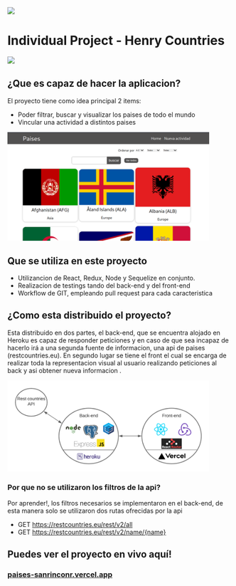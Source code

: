 <p align='left'>
    <img src='https://static.wixstatic.com/media/85087f_0d84cbeaeb824fca8f7ff18d7c9eaafd~mv2.png/v1/fill/w_160,h_30,al_c,q_85,usm_0.66_1.00_0.01/Logo_completo_Color_1PNG.webp' </img>
</p>

# Individual Project - Henry Countries

<p align="left">
  <img height="200" src="./countries.png" />
</p>

## ¿Que es capaz de hacer la aplicacion?

El proyecto tiene como idea principal 2 items:
- Poder filtrar, buscar y visualizar los paises de todo el mundo
- Vincular una actividad a distintos paises

<img src="assets/landing.png" width="90%"  />

## Que se utiliza en este proyecto

- Utilizancion de React, Redux, Node y Sequelize en conjunto.
- Realizacion de testings tando del back-end y del front-end
- Workflow de GIT, empleando pull request para cada caracteristica

## ¿Como esta distribuido el proyecto?

Esta distribuido en dos partes, el back-end, que se encuentra alojado en Heroku es capaz de responder peticiones y en caso de que sea incapaz de hacerlo irá a una segunda fuente de informacion, una api de paises (restcountries.eu). En segundo lugar se tiene el front el cual se encarga de realizar toda la representacion visual al usuario realizando peticiones al back y asi obtener nueva informacion .

<img src="assets/arquitectura.png" width="90%"  />

### Por que no se utilizaron los filtros de la api?

Por aprender!, los filtros necesarios se implementaron en el back-end, de esta manera solo se utilizaron dos rutas ofrecidas por la api

  - GET https://restcountries.eu/rest/v2/all
  - GET https://restcountries.eu/rest/v2/name/{name}

## Puedes ver el proyecto en vivo aquí!

### [paises-sanrinconr.vercel.app](https://paises-sanrinconr.vercel.app)